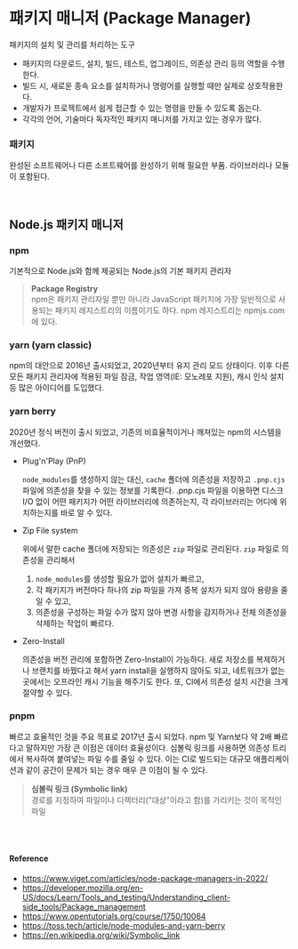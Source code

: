 # 패키지 매니저 (Package Manager)
패키지의 설치 및 관리를 처리하는 도구
- 패키지의 다운로드, 설치, 빌드, 테스트, 업그레이드, 의존성 관리 등의 역할을 수행한다.
- 빌드 시, 새로운 종속 요소를 설치하거나 명령어를 실행할 때만 실제로 상호작용한다.
- 개발자가 프로젝트에서 쉽게 접근할 수 있는 명령을 만들 수 있도록 돕는다.
- 각각의 언어, 기술마다 독자적인 패키지 매니저를 가지고 있는 경우가 많다.


### 패키지
완성된 소프트웨어나 다른 소프트웨어를 완성하기 위해 필요한 부품.
라이브러리나 모듈이 포함된다.

<br>

## Node.js 패키지 매니저
### npm
기본적으로 Node.js와 함께 제공되는 Node.js의 기본 패키지 관리자

> **Package Registry**
> <br>npm은 패키지 관리자일 뿐만 아니라 JavaScript 패키지에 가장 일반적으로 사용되는 패키지 레지스트리의 이름이기도 하다. npm 레지스트리는 npmjs.com 에 있다.

### yarn (yarn classic)
npm의 대안으로 2016년 출시되었고, 2020년부터 유지 관리 모드 상태이다.
이후 다른 모든 패키지 관리자에 적용된 파일 잠금, 작업 영역(IE: 모노레포 지원), 캐시 인식 설치 등 많은 아이디어를 도입했다.

### yarn berry
2020년 정식 버전이 출시 되었고, 기존의 비효율적이거나 깨져있는 npm의 시스템을 개선했다. 
- Plug'n'Play (PnP)

    `node_modules`를 생성하지 않는 대신, `cache` 폴더에 의존성을 저장하고 `.pnp.cjs` 파일에 의존성을 찾을 수 있는 정보를 기록한다.
    .pnp.cjs 파일을 이용하면 디스크 I/O 없이 어떤 패키지가 어떤 라이브러리에 의존하는지, 각 라이브러리는 어디에 위치하는지를 바로 알 수 있다.

- Zip File system

    위에서 말한 cache 폴더에 저장되는 의존성은 `zip` 파일로 관리된다.
    `zip` 파일로 의존성을 관리해서 
    1. `node_modules`를 생성할 필요가 없어 설치가 빠르고,
    2. 각 패키지가 버전마다 하나의 zip 파일을 가져 중복 설치가 되지 않아 용량을 줄일 수 있고,
    3. 의존성을 구성하는 파일 수가 많지 않아 변경 사항을 감지하거나 전체 의존성을 삭제하는 작업이 빠르다.

- Zero-Install

    의존성을 버전 관리에 포함하면 Zero-Install이 가능하다.
    새로 저장소를 복제하거나 브랜치를 바꿨다고 해서 yarn install을 실행하지 않아도 되고,
    네트워크가 없는 곳에서는 오프라인 캐시 기능을 해주기도 한다.
    또, CI에서 의존성 설치 시간을 크게 절약할 수 있다.
    
### pnpm
빠르고 효율적인 것을 주요 목표로 2017년 출시 되었다.
npm 및 Yarn보다 약 2배 빠르다고 말하지만 가장 큰 이점은 데이터 효율성이다.
심볼릭 링크를 사용하면 의존성 트리에서 복사하여 붙여넣는 파일 수를 줄일 수 있다.
이는 CI로 빌드되는 대규모 애플리케이션과 같이 공간이 문제가 되는 경우 매우 큰 이점이 될 수 있다.

> **심볼릭 링크 (Symbolic link)**
> <br>경로를 지정하여 파일이나 디렉터리("대상"이라고 함)를 가리키는 것이 목적인 파일


<br><br>

#### Reference
- https://www.viget.com/articles/node-package-managers-in-2022/
- https://developer.mozilla.org/en-US/docs/Learn/Tools_and_testing/Understanding_client-side_tools/Package_management
- https://www.opentutorials.org/course/1750/10064
- https://toss.tech/article/node-modules-and-yarn-berry
- https://en.wikipedia.org/wiki/Symbolic_link
